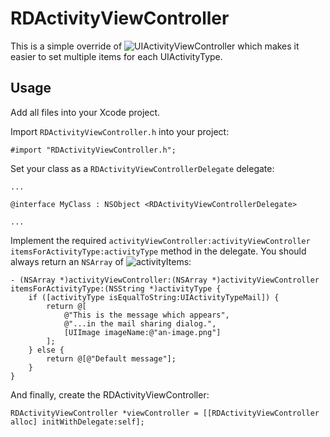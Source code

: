 # RDActivityViewController

This is a simple override of ![UIActivityViewController](http://developer.apple.com/library/ios/#documentation/UIKit/Reference/UIActivityViewController_Class/Reference/Reference.html%23//apple_ref/occ/cl/UIActivityViewController) which makes it easier to set multiple items for each UIActivityType.

## Usage

Add all files into your Xcode project.

Import `RDActivityViewController.h` into your project:
    
    #import "RDActivityViewController.h";

Set your class as a `RDActivityViewControllerDelegate` delegate:

    ...

    @interface MyClass : NSObject <RDActivityViewControllerDelegate>

    ...

Implement the required `activityViewController:activityViewController itemsForActivityType:activityType` method in the delegate. You should always return an `NSArray` of ![activityItems](http://developer.apple.com/library/ios/#documentation/UIKit/Reference/UIActivityViewController_Class/Reference/Reference.html%23//apple_ref/occ/cl/UIActivityViewController):

    - (NSArray *)activityViewController:(NSArray *)activityViewController itemsForActivityType:(NSString *)activityType {
        if ([activityType isEqualToString:UIActivityTypeMail]) {
            return @[
                @"This is the message which appears",
                @"...in the mail sharing dialog.",
                [UIImage imageName:@"an-image.png"]
            ];
        } else {
            return @[@"Default message"];
        }
    }

And finally, create the RDActivityViewController:

    RDActivityViewController *viewController = [[RDActivityViewController alloc] initWithDelegate:self];
